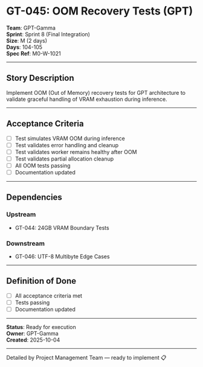 # GT-045: OOM Recovery Tests (GPT)

**Team**: GPT-Gamma  
**Sprint**: Sprint 8 (Final Integration)  
**Size**: M (2 days)  
**Days**: 104-105  
**Spec Ref**: M0-W-1021

---

## Story Description

Implement OOM (Out of Memory) recovery tests for GPT architecture to validate graceful handling of VRAM exhaustion during inference.

---

## Acceptance Criteria

- [ ] Test simulates VRAM OOM during inference
- [ ] Test validates error handling and cleanup
- [ ] Test validates worker remains healthy after OOM
- [ ] Test validates partial allocation cleanup
- [ ] All OOM tests passing
- [ ] Documentation updated

---

## Dependencies

### Upstream
- GT-044: 24GB VRAM Boundary Tests

### Downstream
- GT-046: UTF-8 Multibyte Edge Cases

---

## Definition of Done

- [ ] All acceptance criteria met
- [ ] Tests passing
- [ ] Documentation updated

---

**Status**: Ready for execution  
**Owner**: GPT-Gamma  
**Created**: 2025-10-04

---
Detailed by Project Management Team — ready to implement 📋
